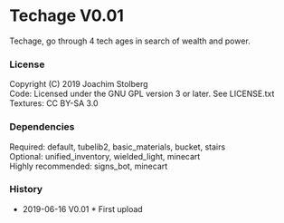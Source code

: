 # Techage V0.01

Techage, go through 4 tech ages in search of wealth and power.


### License
Copyright (C) 2019 Joachim Stolberg  
Code: Licensed under the GNU GPL version 3 or later. See LICENSE.txt  
Textures: CC BY-SA 3.0


### Dependencies  
Required: default, tubelib2, basic_materials, bucket, stairs  
Optional: unified_inventory, wielded_light, minecart  
Highly recommended: signs_bot, minecart  

### History  
- 2019-06-16  V0.01  * First upload

